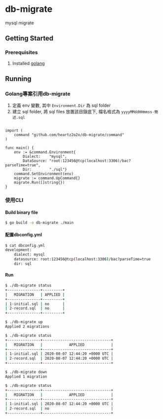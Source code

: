 # db-migrate

mysql migrate

## Getting Started

### Prerequisites

1. Installed [golang](https://golang.org/doc/install)

## Running

### Golang專案引用db-migrate

1. 定義 env 變數, 其中 `Environment.Dir` 為 sql folder
2. 建立 sql folder, 將 sql files 放置該目錄底下, 檔名格式為 `yyyyMMddHHmmss-簡述.sql`

```golane

import (
	command "github.com/heartz2o2o/db-migrate/command"
)

func main() {
	env := &command.Environment{
		Dialect:    "mysql",
		DataSource: "root:123456@tcp(localhost:3306)/bac?parseTime=true",
		Dir:        "./sql"}
	command.SetEnvironment(env)
	migrate := command.UpCommand{}
	migrate.Run([]string{})
}

```

### 使用CLI

#### Build binary file

```bash
$ go build -o db-migrate ./main
```

#### 配置dbconfig.yml

```bash
$ cat dbconfig.yml
development:
    dialect: mysql
    datasource: root:123456@tcp(localhost:3306)/bac?parseTime=true
    dir: sql
```

#### Run

```bash
$ ./db-migrate status
+---------------+---------+
|   MIGRATION   | APPLIED |
+---------------+---------+
| 1-initial.sql | no      |
| 2-record.sql  | no      |
+---------------+---------+

$ ./db-migrate up
Applied 2 migrations

$ ./db-migrate status
+---------------+-------------------------------+
|   MIGRATION   |            APPLIED            |
+---------------+-------------------------------+
| 1-initial.sql | 2020-08-07 12:44:20 +0000 UTC |
| 2-record.sql  | 2020-08-07 12:44:20 +0000 UTC |
+---------------+-------------------------------+

$ ./db-migrate down
Applied 1 migration

$ ./db-migrate status
+---------------+-------------------------------+
|   MIGRATION   |            APPLIED            |
+---------------+-------------------------------+
| 1-initial.sql | 2020-08-07 12:44:20 +0000 UTC |
| 2-record.sql  | no                            |
+---------------+-------------------------------+
```
